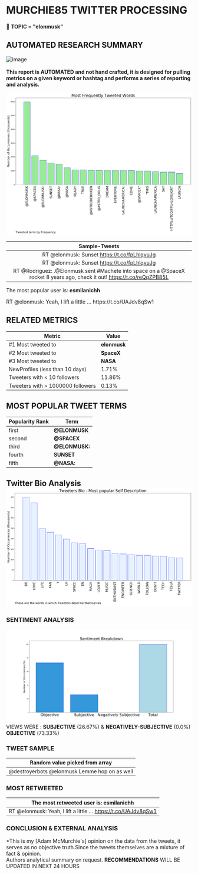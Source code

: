 # MURCHIE85 TWITTER PROCESSING 
&#x1F34E; **TOPIC = "elonmusk"**

## AUTOMATED RESEARCH SUMMARY

![image](https://marketingplatform.google.com/about/static/images/gmp/analytics-smb-benefit.jpg)
<br></br>
<b> This report is AUTOMATED and not hand crafted, it is designed for pulling metrics on a given keyword or hashtag and performs a series of reporting and analysis.</b>



![image](TWEETS.png)



|                **Sample-Tweets**        |
| :-------------: |
| RT @elonmusk: Sunset https://t.co/fpLhlqvuJg |
| RT @elonmusk: Sunset https://t.co/fpLhlqvuJg |
| RT @Rodriguez: .@Elonmusk sent #Machete into space on a @SpaceX rocket 8 years ago, check it out! https://t.co/reQqZPB85L |

The most popular user is: **esmilanichh**
<div class="alert alert-block alert-danger"> RT @elonmusk: Yeah, I lift a little … https://t.co/UAJdv8qSw1</div>

## RELATED METRICS<br>
| Metric | Value |
| ------------- | ------------- |
| #1 Most tweeted to  | **elonmusk** |
| #2 Most tweeted to  | **SpaceX** |
| #3 Most tweeted to  | **NASA** |
| NewProfiles (less than 10 days) | 1.71%  |
| Tweeters with < 10 followers  | 11.86%|
| Tweeters with > 1000000 followers  | 0.13%  |



## MOST POPULAR TWEET TERMS 


| Popularity Rank  | Term |
| ------------- | ------------- |
| first  | **@ELONMUSK**  |
| second  | **@SPACEX**  |
| third  | **@ELONMUSK:** |
| fourth  | **SUNSET**  |
| fifth  | **@NASA:**  |


## Twitter Bio Analysis![image](BIO.png)
### SENTIMENT ANALYSIS
![image](sentiment.png)
VIEWS WERE : **SUBJECTIVE**  (26.67%) & **NEGATIVELY-SUBJECTIVE** (0.0%) **OBJECTIVE** (73.33%)

### TWEET SAMPLE 
| Random value picked from array |
| ------------- |
|@destroyerbots @elonmusk Lemme hop on as well |

### MOST RETWEETED 

| The most retweeted user is: **esmilanichh**  |
| ------------- |
| RT @elonmusk: Yeah, I lift a little … https://t.co/UAJdv8qSw1 |

### CONCLUSION & EXTERNAL ANALYSIS

*This is my [Adam McMurchie`s] opinion on the data from the tweets, it serves as no objective truth.Since the tweets themselves are a mixture of fact & opinion.<br>
Authors analytical summary on request.
**RECOMMENDATIONS** WILL BE UPDATED IN NEXT  24 HOURS <br>